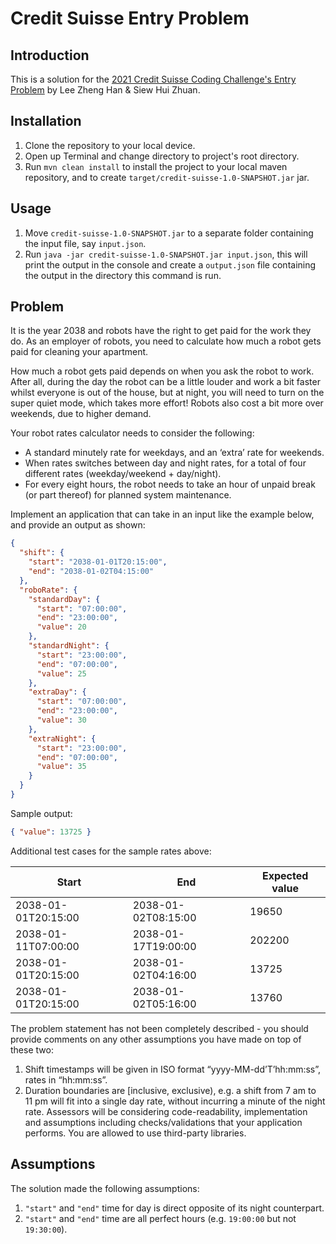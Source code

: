 # Credit Suisse Entry Problem

## Introduction

This is a solution for the [2021 Credit Suisse Coding Challenge's Entry Problem](https://github.com/zhenghanlee/credit-suisse#problem) by Lee Zheng Han & Siew Hui Zhuan.

## Installation

1. Clone the repository to your local device.
2. Open up Terminal and change directory to project's root directory.
3. Run `mvn clean install` to install the project to your local maven repository, and to create `target/credit-suisse-1.0-SNAPSHOT.jar` jar.

## Usage

1. Move `credit-suisse-1.0-SNAPSHOT.jar` to a separate folder containing the input file, say `input.json`.
2. Run `java -jar credit-suisse-1.0-SNAPSHOT.jar input.json`, this will print the output in the console and create a `output.json` file containing the output in the directory this command is run.

## Problem

It is the year 2038 and robots have the right to get paid for the work they do. As an employer of robots, you need to calculate how much a robot gets paid for cleaning your apartment.

How much a robot gets paid depends on when you ask the robot to work. After all, during the day the robot can be a little louder and work a bit faster whilst everyone is out of the house, but at night, you will need to turn on the super quiet mode, which takes more effort! Robots also cost a bit more over weekends, due to higher demand.

Your robot rates calculator needs to consider the following:

- A standard minutely rate for weekdays, and an ‘extra’ rate for weekends.
- When rates switches between day and night rates, for a total of four different rates (weekday/weekend + day/night).
- For every eight hours, the robot needs to take an hour of unpaid break (or part thereof) for planned system maintenance.

Implement an application that can take in an input like the example below, and provide an
output as shown:

```json
{
  "shift": {
    "start": "2038-01-01T20:15:00",
    "end": "2038-01-02T04:15:00"
  },
  "roboRate": {
    "standardDay": {
      "start": "07:00:00",
      "end": "23:00:00",
      "value": 20
    },
    "standardNight": {
      "start": "23:00:00",
      "end": "07:00:00",
      "value": 25
    },
    "extraDay": {
      "start": "07:00:00",
      "end": "23:00:00",
      "value": 30
    },
    "extraNight": {
      "start": "23:00:00",
      "end": "07:00:00",
      "value": 35
    }
  }
}
```

Sample output:

```json
{ "value": 13725 }
```

Additional test cases for the sample rates above:

| Start               | End                 | Expected value |
| ------------------- | ------------------- | -------------- |
| 2038-01-01T20:15:00 | 2038-01-02T08:15:00 | 19650          |
| 2038-01-11T07:00:00 | 2038-01-17T19:00:00 | 202200         |
| 2038-01-01T20:15:00 | 2038-01-02T04:16:00 | 13725          |
| 2038-01-01T20:15:00 | 2038-01-02T05:16:00 | 13760          |

The problem statement has not been completely described - you should provide comments on any other assumptions you have made on top of these two:

1. Shift timestamps will be given in ISO format “yyyy-MM-dd’T’hh:mm:ss”, rates in “hh:mm:ss”.
2. Duration boundaries are [inclusive, exclusive), e.g. a shift from 7 am to 11 pm will fit into a single day rate, without incurring a minute of the night rate.
   Assessors will be considering code-readability, implementation and assumptions including checks/validations that your application performs. You are allowed to use third-party libraries.

## Assumptions

The solution made the following assumptions:

1. `"start"` and `"end"` time for day is direct opposite of its night counterpart.
2. `"start"` and `"end"` time are all perfect hours (e.g. `19:00:00` but not `19:30:00`).
